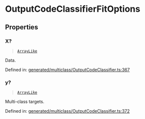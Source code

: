 # OutputCodeClassifierFitOptions

## Properties

### X?

> [`ArrayLike`](../types/ArrayLike.md)

Data.

Defined in:  [generated/multiclass/OutputCodeClassifier.ts:367](https://github.com/transitive-bullshit/scikit-learn-ts/blob/b59c1ff/packages/sklearn/src/generated/multiclass/OutputCodeClassifier.ts#L367)

### y?

> [`ArrayLike`](../types/ArrayLike.md)

Multi-class targets.

Defined in:  [generated/multiclass/OutputCodeClassifier.ts:372](https://github.com/transitive-bullshit/scikit-learn-ts/blob/b59c1ff/packages/sklearn/src/generated/multiclass/OutputCodeClassifier.ts#L372)
